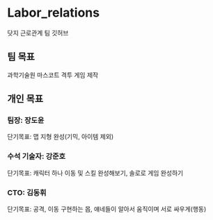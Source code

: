# Labor_relations
닷지 근로관계 팀 깃허브

## 팀 목표
과학기술원 마스코트 격투 게임 제작

## 개인 목표
### 팀장: 장도윤
단기목표: 맵 지형 완성(기믹, 아이템 제외)
### 수석 기술자: 강준호
단기목표: 캐릭터 하나 이동 및 스킬 완성해보기, 솔로로 게임 완성하기
### CTO: 김동휘
단기목표: 공격, 이동 구현하는 몹, 얘네들이 알아서 움직이며 서로 싸우게(행동)
